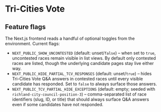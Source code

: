 # Tri-Cities Vote

## Feature flags

The Next.js frontend reads a handful of optional toggles from the environment. Current flags:

- `NEXT_PUBLIC_SHOW_UNCONTESTED` (default: unset/`false`) – when set to `true`, uncontested races remain visible in list views. By default only contested races are listed, though the underlying candidate pages stay live either way.
- `NEXT_PUBLIC_HIDE_PARTIAL_TCV_RESPONSES` (default: unset/`true`) – hides Tri-Cities Vote Q&A answers in contested races until every visible candidate has responded. Set to `false` to always surface those answers.
- `NEXT_PUBLIC_TCV_PARTIAL_HIDE_EXCEPTIONS` (default: empty; seeded with `richland-city-council-position-3`) – comma-separated list of race identifiers (slug, ID, or title) that should always surface Q&A answers even if some candidates have not responded.
